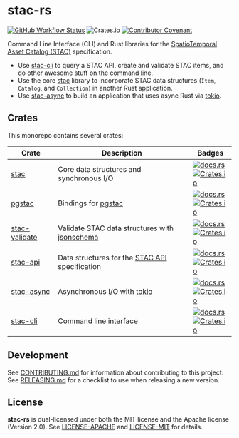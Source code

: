 # stac-rs

[![GitHub Workflow Status](https://img.shields.io/github/actions/workflow/status/stac-utils/stac-rs/ci.yml?branch=main&style=for-the-badge)](https://github.com/stac-utils/stac-rs/actions/workflows/ci.yml)
![Crates.io](https://img.shields.io/crates/l/stac?style=for-the-badge)
[![Contributor Covenant](https://img.shields.io/badge/Contributor%20Covenant-2.1-4baaaa.svg?style=for-the-badge)](./CODE_OF_CONDUCT)

Command Line Interface (CLI) and Rust libraries for the [SpatioTemporal Asset Catalog (STAC)](https://stacspec.org/) specification.

- Use [stac-cli](./stac-cli/README.md) to query a STAC API, create and validate STAC items, and do other awesome stuff on the command line.
- Use the core [stac](./stac/README.md) library to incorporate STAC data structures (`Item`, `Catalog`, and `Collection`) in another Rust application.
- Use [stac-async](./stac-async/README.md) to build an application that uses async Rust via [tokio](https://tokio.rs/).

## Crates

This monorepo contains several crates:

| Crate | Description | Badges |
| ----- | ---- | --------- |
| [stac](./stac/README.md) | Core data structures and synchronous I/O | [![docs.rs](https://img.shields.io/docsrs/stac?style=flat-square)](https://docs.rs/stac/latest/stac/) <br> [![Crates.io](https://img.shields.io/crates/v/stac?style=flat-square)](https://crates.io/crates/stac) |
| [pgstac](./pgstac/README.md) | Bindings for [pgstac](https://github.com/stac-utils/pgstac) | [![docs.rs](https://img.shields.io/docsrs/pgstac?style=flat-square)](https://docs.rs/pgstac/latest/pgstac/) <br> [![Crates.io](https://img.shields.io/crates/v/pgstac?style=flat-square)](https://crates.io/crates/pgstac) |
| [stac-validate](./stac-validate/README.md) | Validate STAC data structures with [jsonschema](https://json-schema.org/) | [![docs.rs](https://img.shields.io/docsrs/stac-validate?style=flat-square)](https://docs.rs/stac-validate/latest/stac-validate/) <br> [![Crates.io](https://img.shields.io/crates/v/stac-validate?style=flat-square)](https://crates.io/crates/stac-validate) |
| [stac-api](./stac-api/README.md) | Data structures for the [STAC API](https://github.com/radiantearth/stac-api-spec) specification | [![docs.rs](https://img.shields.io/docsrs/stac-api?style=flat-square)](https://docs.rs/stac-api/latest/stac_api/) <br> [![Crates.io](https://img.shields.io/crates/v/stac-api?style=flat-square)](https://crates.io/crates/stac-api) |
| [stac-async](./stac-async/README.md) | Asynchronous I/O with [tokio](https://tokio.rs/) | [![docs.rs](https://img.shields.io/docsrs/stac-async?style=flat-square)](https://docs.rs/stac-async/latest/stac_async/) <br> [![Crates.io](https://img.shields.io/crates/v/stac-async?style=flat-square)](https://crates.io/crates/stac-async) |
| [stac-cli](./stac-cli/README.md)| Command line interface | [![docs.rs](https://img.shields.io/docsrs/stac-cli?style=flat-square)](https://docs.rs/stac-cli/latest/stac_cli/) <br> [![Crates.io](https://img.shields.io/crates/v/stac-cli?style=flat-square)](https://crates.io/crates/stac-cli) |

## Development

See [CONTRIBUTING.md](./CONTRIBUTING.md) for information about contributing to this project.
See [RELEASING.md](./RELEASING.md) for a checklist to use when releasing a new version.

## License

**stac-rs** is dual-licensed under both the MIT license and the Apache license (Version 2.0).
See [LICENSE-APACHE](./LICENSE-APACHE) and [LICENSE-MIT](./LICENSE-MIT) for details.

<!-- markdownlint-disable-file MD033 -->
